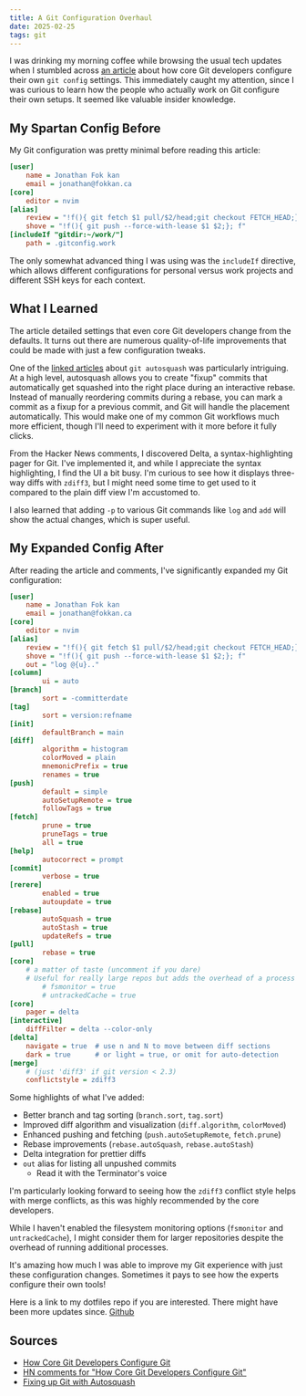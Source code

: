 ```yaml
---
title: A Git Configuration Overhaul
date: 2025-02-25
tags: git
---
```


I was drinking my morning coffee while browsing the usual tech updates when I stumbled across [an article](https://blog.gitbutler.com/how-git-core-devs-configure-git/) about how core Git developers configure their own `git config` settings. This immediately caught my attention, since I was curious to learn how the people who actually work on Git configure their own setups. It seemed like valuable insider knowledge.

## My Spartan Config Before

My Git configuration was pretty minimal before reading this article:

```ini
[user]
	name = Jonathan Fok kan
	email = jonathan@fokkan.ca
[core]
	editor = nvim
[alias]
	review = "!f(){ git fetch $1 pull/$2/head;git checkout FETCH_HEAD;}; f"
	shove = "!f(){ git push --force-with-lease $1 $2;}; f"
[includeIf "gitdir:~/work/"]
    path = .gitconfig.work
```

The only somewhat advanced thing I was using was the `includeIf` directive, which allows different configurations for personal versus work projects and different SSH keys for each context.

## What I Learned

The article detailed settings that even core Git developers change from the defaults. It turns out there are numerous quality-of-life improvements that could be made with just a few configuration tweaks.

One of the [linked articles](https://blog.gitbutler.com/git-autosquash/) about `git autosquash` was particularly intriguing. At a high level, autosquash allows you to create "fixup" commits that automatically get squashed into the right place during an interactive rebase. Instead of manually reordering commits during a rebase, you can mark a commit as a fixup for a previous commit, and Git will handle the placement automatically. This would make one of my common Git workflows much more efficient, though I'll need to experiment with it more before it fully clicks.

From the Hacker News comments, I discovered Delta, a syntax-highlighting pager for Git. I've implemented it, and while I appreciate the syntax highlighting, I find the UI a bit busy. I'm curious to see how it displays three-way diffs with `zdiff3`, but I might need some time to get used to it compared to the plain diff view I'm accustomed to.

I also learned that adding `-p` to various Git commands like `log` and `add` will show the actual changes, which is super useful.

## My Expanded Config After

After reading the article and comments, I've significantly expanded my Git configuration:

```ini
[user]
	name = Jonathan Fok kan
	email = jonathan@fokkan.ca
[core]
	editor = nvim
[alias]
	review = "!f(){ git fetch $1 pull/$2/head;git checkout FETCH_HEAD;}; f"
	shove = "!f(){ git push --force-with-lease $1 $2;}; f"
	out = "log @{u}.."
[column]
        ui = auto
[branch]
        sort = -committerdate
[tag]
        sort = version:refname
[init]
        defaultBranch = main
[diff]
        algorithm = histogram
        colorMoved = plain
        mnemonicPrefix = true
        renames = true
[push]
        default = simple
        autoSetupRemote = true
        followTags = true
[fetch]
        prune = true
        pruneTags = true
        all = true
[help]
        autocorrect = prompt
[commit]
        verbose = true
[rerere]
        enabled = true
        autoupdate = true
[rebase]
        autoSquash = true
        autoStash = true
        updateRefs = true
[pull]
        rebase = true
[core]
	# a matter of taste (uncomment if you dare)
	# Useful for really large repos but adds the overhead of a process per repository
        # fsmonitor = true
        # untrackedCache = true
[core]
	pager = delta
[interactive]
	diffFilter = delta --color-only
[delta]
	navigate = true  # use n and N to move between diff sections
	dark = true      # or light = true, or omit for auto-detection
[merge]
	# (just 'diff3' if git version < 2.3)
	conflictstyle = zdiff3
```

Some highlights of what I've added:
- Better branch and tag sorting (`branch.sort`, `tag.sort`)
- Improved diff algorithm and visualization (`diff.algorithm`, `colorMoved`)
- Enhanced pushing and fetching (`push.autoSetupRemote`, `fetch.prune`)
- Rebase improvements (`rebase.autoSquash`, `rebase.autoStash`)
- Delta integration for prettier diffs
- `out` alias for listing all unpushed commits
	- Read it with the Terminator's voice

I'm particularly looking forward to seeing how the `zdiff3` conflict style helps with merge conflicts, as this was highly recommended by the core developers.

While I haven't enabled the filesystem monitoring options (`fsmonitor` and `untrackedCache`), I might consider them for larger repositories despite the overhead of running additional processes.

It's amazing how much I was able to improve my Git experience with just these configuration changes. Sometimes it pays to see how the experts configure their own tools!

Here is a link to my dotfiles repo if you are interested. There might have been more updates since. [Github](https://github.com/jonfk/dotfiles/blob/master/git/.gitconfig)

## Sources

- [How Core Git Developers Configure Git](https://blog.gitbutler.com/how-git-core-devs-configure-git/)
- [HN comments for "How Core Git Developers Configure Git"](https://news.ycombinator.com/item?id=43169435)
- [Fixing up Git with Autosquash](https://blog.gitbutler.com/git-autosquash/)
